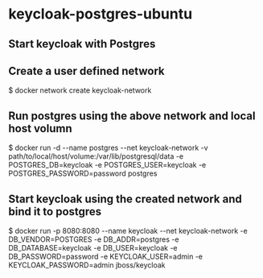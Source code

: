 # keycloak-postgres-ubuntu

## Start keycloak with Postgres ##

## Create a user defined network
$ docker network create keycloak-network

## Run postgres using the above network and local host volumn
$ docker run -d --name postgres --net keycloak-network -v path/to/local/host/volume:/var/lib/postgresql/data -e POSTGRES_DB=keycloak -e POSTGRES_USER=keycloak -e POSTGRES_PASSWORD=password postgres

## Start keycloak using the created network and bind it to postgres
$ docker run -p 8080:8080 --name keycloak --net keycloak-network -e DB_VENDOR=POSTGRES -e DB_ADDR=postgres -e DB_DATABASE=keycloak -e DB_USER=keycloak -e DB_PASSWORD=password -e KEYCLOAK_USER=admin -e KEYCLOAK_PASSWORD=admin jboss/keycloak